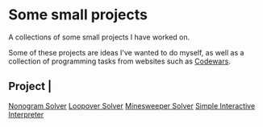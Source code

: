 # Some small projects

A collections of some small projects I have worked on.

Some of these projects are ideas I've wanted to do myself, as well as a collection of programming tasks from websites such as [Codewars](https://www.codewars.com).


Project |
---
[Nonogram Solver](projects/nonogram)
[Loopover Solver](projects/loopover)
[Minesweeper Solver](projects/minesweeper)
[Simple Interactive Interpreter](projects/simple_interactive_interpreter)